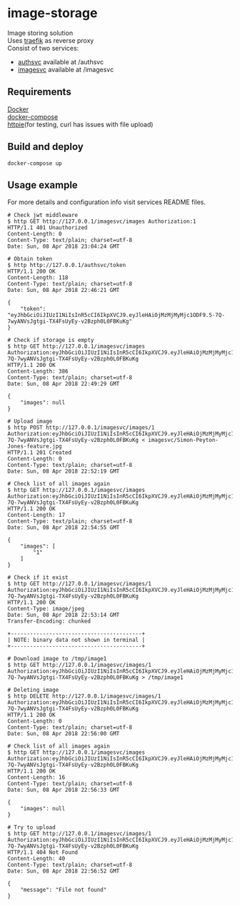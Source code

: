 # image-storage
Image storing solution  
Uses [traefik](https://traefik.io/) as reverse proxy  
Consist of two services:
* [authsvc](https://github.com/anpryl/image-storage/tree/master/authsvc) available at /authsvc
* [imagesvc](https://github.com/anpryl/image-storage/tree/master/imagesvc) available at /imagesvc

## Requirements
[Docker](https://docs.docker.com/install)  
[docker-compose](https://docs.docker.com/compose/install)  
[httpie](https://httpie.org/)(for testing, curl has issues with file upload)  

## Build and deploy
```
docker-compose up
```

## Usage example

For more details and configuration info visit services README files.

```
# Check jwt middleware
$ http GET http://127.0.0.1/imagesvc/images Authorization:1
HTTP/1.1 401 Unauthorized
Content-Length: 0
Content-Type: text/plain; charset=utf-8
Date: Sun, 08 Apr 2018 23:04:24 GMT

# Obtain token
$ http http://127.0.0.1/authsvc/token
HTTP/1.1 200 OK
Content-Length: 118
Content-Type: text/plain; charset=utf-8
Date: Sun, 08 Apr 2018 22:46:21 GMT

{
    "token": "eyJhbGciOiJIUzI1NiIsInR5cCI6IkpXVCJ9.eyJleHAiOjMzMjMyMjc1ODF9.5-7Q-7wyANVsJgtgi-TX4FsUyEy-v2Bzph0L0FBKuKg"
}

# Check if storage is empty
$ http GET http://127.0.0.1/imagesvc/images Authorization:eyJhbGciOiJIUzI1NiIsInR5cCI6IkpXVCJ9.eyJleHAiOjMzMjMyMjc1ODF9.5-7Q-7wyANVsJgtgi-TX4FsUyEy-v2Bzph0L0FBKuKg
HTTP/1.1 200 OK
Content-Length: 386
Content-Type: text/plain; charset=utf-8
Date: Sun, 08 Apr 2018 22:49:29 GMT

{
    "images": null
}

# Upload image
$ http POST http://127.0.0.1/imagesvc/images/1 Authorization:eyJhbGciOiJIUzI1NiIsInR5cCI6IkpXVCJ9.eyJleHAiOjMzMjMyMjc1ODF9.5-7Q-7wyANVsJgtgi-TX4FsUyEy-v2Bzph0L0FBKuKg < imagesvc/Simon-Peyton-Jones-feature.jpg
HTTP/1.1 201 Created
Content-Length: 0
Content-Type: text/plain; charset=utf-8
Date: Sun, 08 Apr 2018 22:52:19 GMT

# Check list of all images again
$ http GET http://127.0.0.1/imagesvc/images Authorization:eyJhbGciOiJIUzI1NiIsInR5cCI6IkpXVCJ9.eyJleHAiOjMzMjMyMjc1ODF9.5-7Q-7wyANVsJgtgi-TX4FsUyEy-v2Bzph0L0FBKuKg
HTTP/1.1 200 OK
Content-Length: 17
Content-Type: text/plain; charset=utf-8
Date: Sun, 08 Apr 2018 22:54:55 GMT

{
    "images": [
        "1"
    ]
}

# Check if it exist
$ http GET http://127.0.0.1/imagesvc/images/1 Authorization:eyJhbGciOiJIUzI1NiIsInR5cCI6IkpXVCJ9.eyJleHAiOjMzMjMyMjc1ODF9.5-7Q-7wyANVsJgtgi-TX4FsUyEy-v2Bzph0L0FBKuKg
HTTP/1.1 200 OK
Content-Type: image/jpeg
Date: Sun, 08 Apr 2018 22:53:14 GMT
Transfer-Encoding: chunked

+-----------------------------------------+
| NOTE: binary data not shown in terminal |
+-----------------------------------------+

# Download image to /tmp/image1
$ http GET http://127.0.0.1/imagesvc/images/1 Authorization:eyJhbGciOiJIUzI1NiIsInR5cCI6IkpXVCJ9.eyJleHAiOjMzMjMyMjc1ODF9.5-7Q-7wyANVsJgtgi-TX4FsUyEy-v2Bzph0L0FBKuKg > /tmp/image1

# Deleting image
$ http DELETE http://127.0.0.1/imagesvc/images/1 Authorization:eyJhbGciOiJIUzI1NiIsInR5cCI6IkpXVCJ9.eyJleHAiOjMzMjMyMjc1ODF9.5-7Q-7wyANVsJgtgi-TX4FsUyEy-v2Bzph0L0FBKuKg
HTTP/1.1 200 OK
Content-Length: 0
Content-Type: text/plain; charset=utf-8
Date: Sun, 08 Apr 2018 22:56:00 GMT

# Check list of all images again
$ http GET http://127.0.0.1/imagesvc/images Authorization:eyJhbGciOiJIUzI1NiIsInR5cCI6IkpXVCJ9.eyJleHAiOjMzMjMyMjc1ODF9.5-7Q-7wyANVsJgtgi-TX4FsUyEy-v2Bzph0L0FBKuKg
HTTP/1.1 200 OK
Content-Length: 16
Content-Type: text/plain; charset=utf-8
Date: Sun, 08 Apr 2018 22:56:33 GMT

{
    "images": null
}

# Try to upload
$ http GET http://127.0.0.1/imagesvc/images/1 Authorization:eyJhbGciOiJIUzI1NiIsInR5cCI6IkpXVCJ9.eyJleHAiOjMzMjMyMjc1ODF9.5-7Q-7wyANVsJgtgi-TX4FsUyEy-v2Bzph0L0FBKuKg
HTTP/1.1 404 Not Found
Content-Length: 40
Content-Type: text/plain; charset=utf-8
Date: Sun, 08 Apr 2018 22:56:52 GMT

{
    "message": "File not found"
}
```
